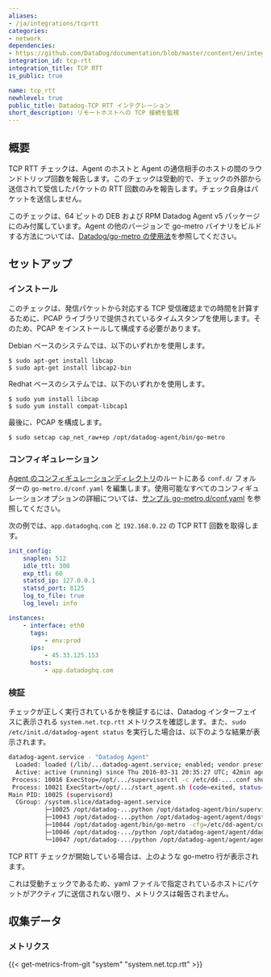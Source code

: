 ```yaml
---
aliases:
- /ja/integrations/tcprtt
categories:
- network
dependencies:
- https://github.com/DataDog/documentation/blob/master/content/en/integrations/tcp_rtt.md
integration_id: tcp-rtt
integration_title: TCP RTT
is_public: true

name: tcp_rtt
newhlevel: true
public_title: Datadog-TCP RTT インテグレーション
short_description: リモートホストへの TCP 接続を監視
---
```


## 概要

TCP RTT チェックは、Agent のホストと Agent の通信相手のホストの間のラウンドトリップ回数を報告します。このチェックは受動的で、チェックの外部から送信されて受信したパケットの RTT 回数のみを報告します。チェック自身はパケットを送信しません。

このチェックは、64 ビットの DEB および RPM Datadog Agent v5 パッケージにのみ付属しています。Agent の他のバージョンで go-metro バイナリをビルドする方法については、[Datadog/go-metro の使用法][1]を参照してください。

## セットアップ

### インストール

このチェックは、発信パケットから対応する TCP 受信確認までの時間を計算するために、PCAP ライブラリで提供されているタイムスタンプを使用します。そのため、PCAP をインストールして構成する必要があります。

Debian ベースのシステムでは、以下のいずれかを使用します。

```text
$ sudo apt-get install libcap
$ sudo apt-get install libcap2-bin
```

Redhat ベースのシステムでは、以下のいずれかを使用します。

```text
$ sudo yum install libcap
$ sudo yum install compat-libcap1
```

最後に、PCAP を構成します。

```text
$ sudo setcap cap_net_raw+ep /opt/datadog-agent/bin/go-metro
```

### コンフィギュレーション

[Agent のコンフィギュレーションディレクトリ][2]のルートにある `conf.d/` フォルダーの `go-metro.d/conf.yaml` を編集します。使用可能なすべてのコンフィギュレーションオプションの詳細については、[サンプル go-metro.d/conf.yaml][3] を参照してください。

次の例では、`app.datadoghq.com` と `192.168.0.22` の TCP RTT 回数を取得します。

```yaml
init_config:
    snaplen: 512
    idle_ttl: 300
    exp_ttl: 60
    statsd_ip: 127.0.0.1
    statsd_port: 8125
    log_to_file: true
    log_level: info

instances:
    - interface: eth0
      tags:
          - env:prod
      ips:
          - 45.33.125.153
      hosts:
          - app.datadoghq.com
```

### 検証

チェックが正しく実行されているかを検証するには、Datadog インターフェイスに表示される `system.net.tcp.rtt` メトリクスを確認します。また、`sudo /etc/init.d/datadog-agent status` を実行した場合は、以下のような結果が表示されます。

```bash
datadog-agent.service - "Datadog Agent"
  Loaded: loaded (/lib/...datadog-agent.service; enabled; vendor preset: enabled)
  Active: active (running) since Thu 2016-03-31 20:35:27 UTC; 42min ago
 Process: 10016 ExecStop=/opt/.../supervisorctl -c /etc/dd-....conf shutdown (code=exited, status=0/SUCCESS)
 Process: 10021 ExecStart=/opt/.../start_agent.sh (code=exited, status=0/SUCCESS)
Main PID: 10025 (supervisord)
  CGroup: /system.slice/datadog-agent.service
          ├─10025 /opt/datadog-...python /opt/datadog-agent/bin/supervisord -c /etc/dd-agent/supervisor.conf
          ├─10043 /opt/datadog-...python /opt/datadog-agent/agent/dogstatsd.py --use-local-forwarder
          ├─10044 /opt/datadog-agent/bin/go-metro -cfg=/etc/dd-agent/conf.d/go-metro.yaml
          ├─10046 /opt/datadog-.../python /opt/datadog-agent/agent/ddagent.py
          └─10047 /opt/datadog-.../python /opt/datadog-agent/agent/agent.py foreground --use-local-forwarder
```

TCP RTT チェックが開始している場合は、上のような go-metro 行が表示されます。

これは受動チェックであるため、yaml ファイルで指定されているホストにパケットがアクティブに送信されない限り、メトリクスは報告されません。

## 収集データ

### メトリクス

{{< get-metrics-from-git "system" "system.net.tcp.rtt" >}}

[1]: https://github.com/DataDog/go-metro#usage
[2]: /ja/agent/guide/agent-configuration-files/#agent-configuration-directory
[3]: https://github.com/DataDog/integrations-core/blob/master/go-metro/datadog_checks/go-metro/data/conf.yaml.example
